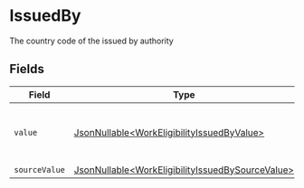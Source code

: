 # IssuedBy

The country code of the issued by authority


## Fields

| Field                                                                                                              | Type                                                                                                               | Required                                                                                                           | Description                                                                                                        | Example                                                                                                            |
| ------------------------------------------------------------------------------------------------------------------ | ------------------------------------------------------------------------------------------------------------------ | ------------------------------------------------------------------------------------------------------------------ | ------------------------------------------------------------------------------------------------------------------ | ------------------------------------------------------------------------------------------------------------------ |
| `value`                                                                                                            | [JsonNullable\<WorkEligibilityIssuedByValue>](../../models/components/WorkEligibilityIssuedByValue.md)             | :heavy_minus_sign:                                                                                                 | The ISO3166-1 Alpha2 Code of the Country                                                                           | US                                                                                                                 |
| `sourceValue`                                                                                                      | [JsonNullable\<WorkEligibilityIssuedBySourceValue>](../../models/components/WorkEligibilityIssuedBySourceValue.md) | :heavy_minus_sign:                                                                                                 | N/A                                                                                                                |                                                                                                                    |